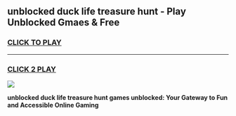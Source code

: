 
## unblocked duck life treasure hunt - Play Unblocked Gmaes & Free
<h3>
<a href="https://news.freeplayer.one?title=unblocked_duck_life_treasure_hunt&ref=23F">CLICK TO PLAY</a></h3>
<hr>

<h3>
<a href="https://news.freeplayer.one?title=unblocked_duck_life_treasure_hunt&ref=23F">CLICK 2 PLAY</a>
  
</h3>

<a href="https://news.freeplayer.one?title=unblocked_duck_life_treasure_hunt&ref=23F/"><img src="https://clearcache.store/games.png"></a>


**unblocked duck life treasure hunt games unblocked: Your Gateway to Fun and Accessible Online Gaming**
